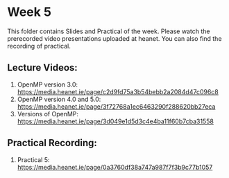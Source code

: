 # Week 5

This folder contains Slides and Practical of the week. Please watch the prerecorded video presentations uploaded at heanet. You can also find the recording of practical. 

Lecture Videos:
---------------
1. OpenMP version 3.0: https://media.heanet.ie/page/c2d9fd75a3b54bebb2a2084d47c096c8
2. OpenMP version 4.0 and 5.0: https://media.heanet.ie/page/3f72768a1ec6463290f288620bb27eca
3. Versions of OpenMP: https://media.heanet.ie/page/3d049e1d5d3c4e4ba11f60b7cba31558

Practical Recording:
-------------------
1. Practical 5: https://media.heanet.ie/page/0a3760df38a747a987f7f3b9c77b1057  
